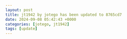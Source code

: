 ```yaml
---
layout: post
title: jt1942 by jotego has been updated to 8765cd7
date: 2024-09-08 05:42:43 +0000
categories: [jotego, jt1942]
tags: [update]
---
```


